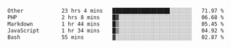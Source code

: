 <!--START_SECTION:waka-->

```txt
Other            23 hrs 4 mins   ██████████████████░░░░░░░   71.97 %
PHP              2 hrs 8 mins    █▓░░░░░░░░░░░░░░░░░░░░░░░   06.68 %
Markdown         1 hr 44 mins    █▒░░░░░░░░░░░░░░░░░░░░░░░   05.45 %
JavaScript       1 hr 34 mins    █▒░░░░░░░░░░░░░░░░░░░░░░░   04.92 %
Bash             55 mins         ▓░░░░░░░░░░░░░░░░░░░░░░░░   02.87 %
```

<!--END_SECTION:waka--> 
 
